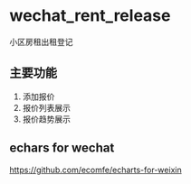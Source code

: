 # wechat_rent_release
小区房租出租登记

## 主要功能
1. 添加报价
2. 报价列表展示
3. 报价趋势展示


## echars for wechat
https://github.com/ecomfe/echarts-for-weixin
